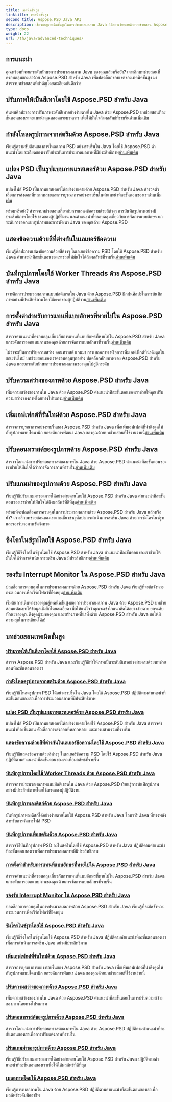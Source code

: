 ```yaml
---
title: เทคนิคขั้นสูง
linktitle: เทคนิคขั้นสูง
second_title: Aspose.PSD Java API
description: เชี่ยวชาญเทคนิคขั้นสูงในการประมวลผลภาพ Java ได้อย่างง่ายดายด้วยบทช่วยสอน Aspose.PSD ระดับสีเทา โหลด แปลง เรนเดอร์ข้อความ บันทึกอย่างมีประสิทธิภาพ และอื่นๆ อีกมากมาย!
type: docs
weight: 22
url: /th/java/advanced-techniques/
---
```

## การแนะนำ

คุณพร้อมที่จะยกระดับทักษะการประมวลผลภาพ Java ของคุณแล้วหรือยัง? เจาะลึกบทช่วยสอนที่ครอบคลุมของเราด้วย Aspose.PSD สำหรับ Java เพื่อปลดล็อกขอบเขตของเทคนิคขั้นสูง มาสำรวจบทช่วยสอนที่สำคัญโดยละเอียดกันดีกว่า:

## ปรับภาพให้เป็นสีเทาโดยใช้ Aspose.PSD สำหรับ Java
 ค้นพบศิลปะของการปรับภาพระดับสีเทาอย่างง่ายดายใน Java ด้วย Aspose.PSD บทช่วยสอนทีละขั้นตอนของเราจะแนะนำคุณตลอดกระบวนการ เพื่อให้มั่นใจถึงผลลัพธ์ที่ราบรื่น[อ่านเพิ่มเติม](./grayscale-image/)

## กำลังโหลดรูปภาพจากสตรีมด้วย Aspose.PSD สำหรับ Java
 เรียนรู้ความซับซ้อนของการโหลดภาพ PSD อย่างราบรื่นใน Java โดยใช้ Aspose.PSD คำแนะนำโดยละเอียดของเรารับประกันการประมวลผลภาพที่มีประสิทธิภาพ[อ่านเพิ่มเติม](./loading-images-from-stream/)

## แปลง PSD เป็นรูปแบบภาพแรสเตอร์ด้วย Aspose.PSD สำหรับ Java
 แปลงไฟล์ PSD เป็นภาพแรสเตอร์ได้อย่างง่ายดายด้วย Aspose.PSD สำหรับ Java สำรวจตัวเลือกการส่งออกที่หลากหลายและการบูรณาการอย่างราบรื่นในคำแนะนำทีละขั้นตอนของเรา[อ่านเพิ่มเติม](./convert-psd-to-raster-formats/)

พร้อมหรือยัง? สำรวจบทช่วยสอนเกี่ยวกับการแสดงข้อความด้วยสีต่างๆ การบันทึกรูปภาพอย่างมีประสิทธิภาพโดยใช้เธรดของผู้ปฏิบัติงาน และคำแนะนำที่ครอบคลุมเกี่ยวกับการจัดการแบบอักษร ยกระดับการออกแบบรูปภาพและการพัฒนา Java ของคุณด้วย Aspose.PSD

## แสดงข้อความด้วยสีที่ต่างกันในเลเยอร์ข้อความ
 เรียนรู้ศิลปะการแสดงข้อความด้วยสีต่างๆ ในเลเยอร์ข้อความ PSD โดยใช้ Aspose.PSD สำหรับ Java คำแนะนำทีละขั้นตอนของเราช่วยให้มั่นใจได้ถึงผลลัพธ์ที่ราบรื่น[อ่านเพิ่มเติม](./render-text-different-colors/)

## บันทึกรูปภาพโดยใช้ Worker Threads ด้วย Aspose.PSD สำหรับ Java
เจาะลึกการประมวลผลภาพแบบมัลติเธรดใน Java ด้วย Aspose.PSD ฝึกฝนศิลปะในการบันทึกภาพอย่างมีประสิทธิภาพโดยใช้เธรดของผู้ปฏิบัติงาน[อ่านเพิ่มเติม](./save-images-worker-threads/)

## การตั้งค่าสำหรับการแทนที่แบบอักษรที่หายไปใน Aspose.PSD สำหรับ Java
 สำรวจคำแนะนำที่ครอบคลุมเกี่ยวกับการแทนที่แบบอักษรที่หายไปใน Aspose.PSD สำหรับ Java ยกระดับการออกแบบภาพของคุณด้วยการจัดการแบบอักษรที่ราบรื่น[อ่านเพิ่มเติม](./settings-replacing-missing-fonts/)

ไม่ว่าจะเป็นการปรับความสว่าง คอนทราสต์ แกมมา การเบลอภาพ หรือการเพิ่มเอฟเฟ็กต์ที่น่าดึงดูดในขณะรันไทม์ บทช่วยสอนของเราครอบคลุมทุกอย่าง ปลดล็อกศักยภาพของ Aspose.PSD สำหรับ Java และยกระดับทักษะการประมวลผลภาพของคุณไปสู่อีกระดับ

## ปรับความสว่างของภาพด้วย Aspose.PSD สำหรับ Java
 เพิ่มความสว่างของภาพใน Java ด้วย Aspose.PSD คำแนะนำทีละขั้นตอนของเราช่วยให้คุณปรับความสว่างของภาพโดยทางโปรแกรม[อ่านเพิ่มเติม](./adjust-brightness/)

## เพิ่มเอฟเฟกต์ที่รันไทม์ด้วย Aspose.PSD สำหรับ Java
 สำรวจการบูรณาการอย่างราบรื่นของ Aspose.PSD สำหรับ Java เพื่อเพิ่มเอฟเฟกต์ที่น่าดึงดูดให้กับรูปภาพแบบไดนามิก ยกระดับการพัฒนา Java ของคุณด้วยบทช่วยสอนที่ใช้งานง่ายนี้[อ่านเพิ่มเติม](./add-effects-runtime/)

## ปรับคอนทราสต์ของรูปภาพด้วย Aspose.PSD สำหรับ Java
 สำรวจโลกแห่งการปรับคอนทราสต์ของภาพใน Java ด้วย Aspose.PSD คำแนะนำทีละขั้นตอนของเราช่วยให้มั่นใจได้ว่าการจัดการภาพที่ราบรื่น[อ่านเพิ่มเติม](./adjust-contrast/)

## ปรับแกมม่าของรูปภาพด้วย Aspose.PSD สำหรับ Java
 เรียนรู้วิธีปรับแกมมาของภาพได้อย่างง่ายดายโดยใช้ Aspose.PSD สำหรับ Java คำแนะนำทีละขั้นตอนของเราช่วยให้มั่นใจได้ถึงผลลัพธ์ที่ดีที่สุด[อ่านเพิ่มเติม](./adjust-gamma/)

พร้อมที่จะปลดล็อคการควบคุมในการประมวลผลภาพด้วย Aspose.PSD สำหรับ Java แล้วหรือยัง? เจาะลึกบทช่วยสอนของเราและเชี่ยวชาญศิลปะการดำเนินการสตรีม Java ด้วยการซิงโครไนซ์รูทและรองรับจอภาพขัดจังหวะ

## ซิงโครไนซ์รูทโดยใช้ Aspose.PSD สำหรับ Java
 เรียนรู้วิธีซิงโครไนซ์รูทโดยใช้ Aspose.PSD สำหรับ Java คำแนะนำทีละขั้นตอนของเราช่วยให้มั่นใจได้ว่าการดำเนินการสตรีม Java มีประสิทธิภาพ[อ่านเพิ่มเติม](./synchronize-root/)

## รองรับ Interrupt Monitor ใน Aspose.PSD สำหรับ Java
 ปลดล็อกการควบคุมในการประมวลผลภาพด้วย Aspose.PSD สำหรับ Java เรียนรู้ที่จะขัดจังหวะกระบวนการเพื่อเวิร์กโฟลว์ที่ยืดหยุ่น[อ่านเพิ่มเติม](./support-interrupt-monitor/)

เริ่มต้นการเดินทางของคุณสู่เทคนิคขั้นสูงของการประมวลผลภาพ Java ด้วย Aspose.PSD บทช่วยสอนแต่ละบทให้ข้อมูลเชิงลึกโดยละเอียด เพื่อให้แน่ใจว่าคุณจะเข้าใจแนวคิดได้อย่างง่ายดาย ยกระดับทักษะของคุณ ดึงดูดผู้ชมของคุณ และสร้างภาพที่น่าทึ่งด้วย Aspose.PSD สำหรับ Java ขอให้มีความสุขในการเขียนโค้ด!
## บทช่วยสอนเทคนิคขั้นสูง
### [ปรับภาพให้เป็นสีเทาโดยใช้ Aspose.PSD สำหรับ Java](./grayscale-image/)
สำรวจ Aspose.PSD สำหรับ Java และเรียนรู้วิธีทำให้ภาพเป็นระดับสีเทาอย่างง่ายดายด้วยบทช่วยสอนทีละขั้นตอนของเรา
### [กำลังโหลดรูปภาพจากสตรีมด้วย Aspose.PSD สำหรับ Java](./loading-images-from-stream/)
เรียนรู้วิธีโหลดรูปภาพ PSD ได้อย่างราบรื่นใน Java โดยใช้ Aspose.PSD ปฏิบัติตามคำแนะนำทีละขั้นตอนของเราเพื่อการประมวลผลภาพที่มีประสิทธิภาพ
### [แปลง PSD เป็นรูปแบบภาพแรสเตอร์ด้วย Aspose.PSD สำหรับ Java](./convert-psd-to-raster-formats/)
แปลงไฟล์ PSD เป็นภาพแรสเตอร์ได้อย่างง่ายดายโดยใช้ Aspose.PSD สำหรับ Java สำรวจคำแนะนำทีละขั้นตอน ตัวเลือกการส่งออกที่หลากหลาย และการผสานรวมที่ราบรื่น
### [แสดงข้อความด้วยสีที่ต่างกันในเลเยอร์ข้อความโดยใช้ Aspose.PSD สำหรับ Java](./render-text-different-colors/)
เรียนรู้วิธีแสดงข้อความด้วยสีต่างๆ ในเลเยอร์ข้อความ PSD โดยใช้ Aspose.PSD สำหรับ Java ปฏิบัติตามคำแนะนำทีละขั้นตอนของเราเพื่อผลลัพธ์ที่ราบรื่น
### [บันทึกรูปภาพโดยใช้ Worker Threads ด้วย Aspose.PSD สำหรับ Java](./save-images-worker-threads/)
สำรวจการประมวลผลภาพแบบมัลติเธรดใน Java ด้วย Aspose.PSD เรียนรู้การบันทึกรูปภาพอย่างมีประสิทธิภาพโดยใช้เธรดของผู้ปฏิบัติงาน
### [บันทึกรูปภาพลงดิสก์ด้วย Aspose.PSD สำหรับ Java](./save-images-to-disk/)
บันทึกรูปภาพลงดิสก์ได้อย่างง่ายดายโดยใช้ Aspose.PSD สำหรับ Java ไลบรารี Java ที่ทรงพลังสำหรับการจัดการไฟล์ PSD
### [บันทึกรูปภาพเพื่อสตรีมด้วย Aspose.PSD สำหรับ Java](./save-images-to-stream/)
สำรวจวิธีบันทึกรูปภาพ PSD ลงในสตรีมโดยใช้ Aspose.PSD สำหรับ Java ปฏิบัติตามคำแนะนำทีละขั้นตอนของเราเพื่อการประมวลผลภาพที่มีประสิทธิภาพ
### [การตั้งค่าสำหรับการแทนที่แบบอักษรที่หายไปใน Aspose.PSD สำหรับ Java](./settings-replacing-missing-fonts/)
สำรวจคำแนะนำที่ครอบคลุมเกี่ยวกับการแทนที่แบบอักษรที่หายไปใน Aspose.PSD สำหรับ Java ยกระดับการออกแบบภาพของคุณด้วยการจัดการแบบอักษรที่ราบรื่น
### [รองรับ Interrupt Monitor ใน Aspose.PSD สำหรับ Java](./support-interrupt-monitor/)
ปลดล็อกการควบคุมในการประมวลผลภาพด้วย Aspose.PSD สำหรับ Java เรียนรู้ที่จะขัดจังหวะกระบวนการเพื่อเวิร์กโฟลว์ที่ยืดหยุ่น
### [ซิงโครไนซ์รูทโดยใช้ Aspose.PSD สำหรับ Java](./synchronize-root/)
เรียนรู้วิธีซิงโครไนซ์รูทโดยใช้ Aspose.PSD สำหรับ Java ปฏิบัติตามคำแนะนำทีละขั้นตอนของเราเพื่อการดำเนินการสตรีม Java อย่างมีประสิทธิภาพ
### [เพิ่มเอฟเฟกต์ที่รันไทม์ด้วย Aspose.PSD สำหรับ Java](./add-effects-runtime/)
สำรวจการบูรณาการอย่างราบรื่นของ Aspose.PSD สำหรับ Java เพื่อเพิ่มเอฟเฟกต์ที่น่าดึงดูดให้กับรูปภาพแบบไดนามิก ยกระดับการพัฒนา Java ของคุณด้วยบทช่วยสอนที่ใช้งานง่ายนี้
### [ปรับความสว่างของภาพด้วย Aspose.PSD สำหรับ Java](./adjust-brightness/)
เพิ่มความสว่างของภาพใน Java ด้วย Aspose.PSD คำแนะนำทีละขั้นตอนในการปรับความสว่างของภาพโดยทางโปรแกรม 
### [ปรับคอนทราสต์ของรูปภาพด้วย Aspose.PSD สำหรับ Java](./adjust-contrast/)
สำรวจโลกแห่งการปรับคอนทราสต์ของภาพใน Java ด้วย Aspose.PSD ปฏิบัติตามคำแนะนำทีละขั้นตอนของเราเพื่อการปรับแต่งภาพที่ราบรื่น
### [ปรับแกมม่าของรูปภาพด้วย Aspose.PSD สำหรับ Java](./adjust-gamma/)
เรียนรู้วิธีปรับแกมมาของภาพได้อย่างง่ายดายโดยใช้ Aspose.PSD สำหรับ Java ปฏิบัติตามคำแนะนำทีละขั้นตอนของเราเพื่อให้ได้ผลลัพธ์ที่ดีที่สุด
### [เบลอภาพโดยใช้ Aspose.PSD สำหรับ Java](./blur-image/)
เรียนรู้การเบลอภาพใน Java ด้วย Aspose.PSD ปฏิบัติตามคำแนะนำทีละขั้นตอนของเราเพื่อผลลัพธ์ระดับมืออาชีพ
